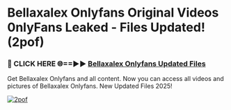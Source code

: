 # Bellaxalex Onlyfans Original Videos 0nlyFans Leaked - Files Updated! (2pof)

<h3>🔴 CLICK HERE 🌐==►► <a href="https://tinyurl.com/ehrbuxhb" rel="nofollow">Bellaxalex Onlyfans Updated Files</a></h3>

Get Bellaxalex Onlyfans and all content. Now you can access all videos and pictures of Bellaxalex Onlyfans. New Updated Files 2025!

[![2pof](https://i.imgur.com/lVYEuWS.gif)](https://tinyurl.com/ehrbuxhb)
